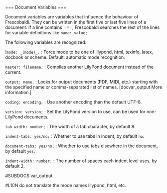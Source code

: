 === Document Variables ===

Document variables are variables that influence the behaviour of Frescobaldi.
They can be written in the first five or last five lines of a document.
If a line contains '`-*-`', Frescobaldi searches the rest of
the lines for variable definitions like `name: value;`.

The following variables are recognized:

!`mode: _(mode)_;`
: Force mode to be one of lilypond, html, texinfo, latex,
  docbook or scheme. Default: automatic mode recognition.
  
`master: filename;`
: Compiles another LilyPond document instead of the current.

`output: name;`
: Looks for output documents (PDF, MIDI, etc.) starting with
  the specified name or comma-separated list of names.
  [docvar_output More information.]

`coding: encoding;`
: Use another encoding than the default UTF-8.

`version: version;`
: Set the LilyPond version to use, can be used for non-LilyPond documents.

`tab-width: number;`
: The width of a tab character, by default 8.

`indent-tabs: yes/no;`
: Whether to use tabs in indent, by default `no`.

`document-tabs: yes/no;`
: Whether to use tabs elsewhere in the document, by default `yes`.

`indent-width: number;`
: The number of spaces each indent level uses, by default 2.


#SUBDOCS
var_output

#L10N
do not translate the mode names lilypond, html, etc.

